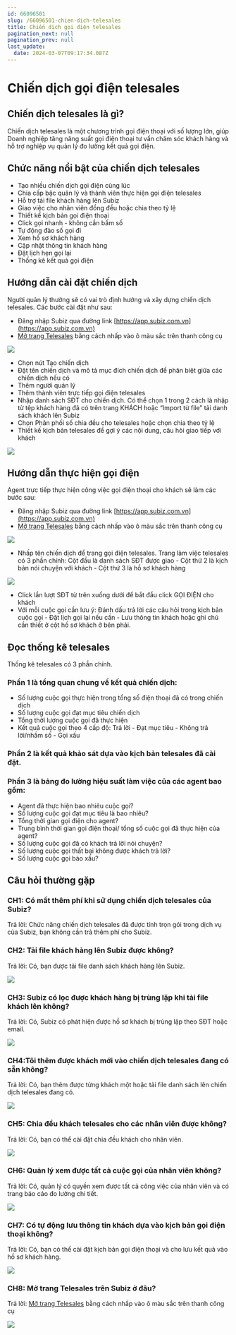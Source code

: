 ```yaml
---
id: 66096501
slug: /66096501-chien-dich-telesales
title: Chiến dịch gọi điện telesales
pagination_next: null
pagination_prev: null
last_update:
  date: 2024-03-07T09:17:34.087Z
---
```


# Chiến dịch gọi điện telesales

## Chiến dịch telesales là gì?




Chiến dịch telesales là một chương trình gọi điện thoại với số lượng lớn, giúp Doanh nghiệp tăng năng suất gọi điện thoại tư vấn chăm sóc khách hàng và hỗ trợ nghiệp vụ quản lý đo lường kết quả gọi điện.
## Chức năng nổi bật của chiến dịch telesales


- Tạo nhiều chiến dịch gọi điện cùng lúc
- Chia cấp bậc quản lý và thành viên thực hiện gọi điện telesales
- Hỗ trợ tải file khách hàng lên Subiz
- Giao việc cho nhân viên đồng đều hoặc chia theo tỷ lệ
- Thiết kế kịch bản gọi điện thoại
- Click gọi nhanh - không cần bấm số
- Tự động đảo số gọi đi
- Xem hồ sơ khách hàng
- Cập nhật thông tin khách hàng
- Đặt lịch hẹn gọi lại
- Thống kê kết quả gọi điện
## Hướng dẫn cài đặt chiến dịch


Người quản lý thường sẽ có vai trò định hướng và xây dựng chiến dịch telesales. Các bước cài đặt như sau:

- Đăng nhập Subiz qua đường link [https://app.subiz.com.vn](https://app.subiz.com.vn)
- [Mở trang Telesales](https://app.subiz.com.vn/telesale-list) bằng cách nhấp vào ô màu sắc trên thanh công cụ


![](https://vcdn.subiz-cdn.com/file/b341073c1b70e2c652baefe2d9941a4b13ea659ec99c2680607a7b0f3b7db9c9_acpxkgumifuoofoosble)
- Chọn nút Tạo chiến dịch
- Đặt tên chiến dịch và mô tả mục đích chiến dịch để phân biệt giữa các chiến dịch nếu có
- Thêm người quản lý
- Thêm thành viên trực tiếp gọi điện telesales
- Nhập danh sách SĐT cho chiến dịch. Có thể chọn 1 trong 2 cách là nhập từ tệp khách hàng đã có trên trang KHÁCH hoặc “Import từ file” tải danh sách khách lên Subiz
- Chọn Phân phối số chia đều cho telesales hoặc chọn chia theo tỷ lệ
- Thiết kế kịch bản telesales để gợi ý các nội dung, câu hỏi giao tiếp với khách


![](https://vcdn.subiz-cdn.com/file/90397674fc9c65428f696513abe5ceaf28a2565bb249ffe7a60cac10d66d51f8_acpxkgumifuoofoosble)
## Hướng dẫn thực hiện gọi điện


Agent trực tiếp thực hiện công việc gọi điện thoại cho khách sẽ làm các bước sau:

- Đăng nhập Subiz qua đường link [https://app.subiz.com.vn](https://app.subiz.com.vn)
- [Mở trang Telesales](https://app.subiz.com.vn/telesale-list) bằng cách nhấp vào ô màu sắc trên thanh công cụ


![](https://vcdn.subiz-cdn.com/file/b341073c1b70e2c652baefe2d9941a4b13ea659ec99c2680607a7b0f3b7db9c9_acpxkgumifuoofoosble)
- Nhấp tên chiến dịch để trang gọi điện telesales. Trang làm việc telesales có 3 phần chính: Cột đầu là danh sách SĐT được giao - Cột thứ 2 là kịch bản nói chuyện với khách - Cột thứ 3 là hồ sơ khách hàng


![](https://vcdn.subiz-cdn.com/file/a045d7c008068b7ba91883fa0a34e686a03f8dac50a6205154bf938fd56896c7_acpxkgumifuoofoosble)
- Click lần lượt SĐT từ trên xuống dưới để bắt đầu click GỌI ĐIỆN cho khách
- Với mỗi cuộc gọi cần lưu ý: Đánh dấu trả lời các câu hỏi trong kịch bản cuộc gọi - Đặt lịch gọi lại nếu cần - Lưu thông tin khách hoặc ghi chú cần thiết ở cột hồ sơ khách ở bên phải.
## Đọc thống kê telesales


Thống kê telesales có 3 phần chính.
### Phần 1 là tổng quan chung về kết quả chiến dịch:


- Số lượng cuộc gọi thực hiện trong tổng số điện thoại đã có trong chiến dịch
- Số lượng cuộc gọi đạt mục tiêu chiến dịch
- Tổng thời lượng cuộc gọi đã thực hiện
- Kết quả cuộc gọi theo 4 cấp độ: Trả lời - Đạt mục tiêu - Không trả lời/nhầm số - Gọi xấu
### Phần 2 là kết quả khảo sát dựa vào kịch bản telesales đã cài đặt.

### Phần 3 là bảng đo lường hiệu suất làm việc của các agent bao gồm:


- Agent đã thực hiện bao nhiêu cuộc gọi?
- Số lượng cuộc gọi đạt mục tiêu là bao nhiêu?
- Tổng thời gian gọi điện cho agent?
- Trung bình thời gian gọi điện thoại/ tổng số cuộc gọi đã thực hiện của agent?
- Số lượng cuộc gọi đã có khách trả lời nói chuyện?
- Số lượng cuộc gọi thất bại không được khách trả lời?
- Số lượng cuộc gọi báo xấu?
## Câu hỏi thường gặp

### CH1: Có mất thêm phí khi sử dụng chiến dịch telesales của Subiz?


Trả lời: Chức năng chiến dịch telesales đã được tính trọn gói trong dịch vụ của Subiz, bạn không cần trả thêm phí cho Subiz.
### CH2: Tải file khách hàng lên Subiz được không?


Trả lời: Có, bạn được tải file danh sách khách hàng lên Subiz.


![](https://vcdn.subiz-cdn.com/file/65d374d3b3bde5443da7e4f51c1b36d3dc6098ca14773380d0b0cf7d836e925f_acpxkgumifuoofoosble)

### CH3: Subiz có lọc được khách hàng bị trùng lặp khi tải file khách lên không?


Trả lời: Có, Subiz có phát hiện được hồ sơ khách bị trùng lặp theo SĐT hoặc email.


![](https://vcdn.subiz-cdn.com/file/4d68b031922575fa99588f8e06f648faad61b206e3079325fbe1b182ce14cef8_acpxkgumifuoofoosble)

### CH4:Tôi thêm được khách mới vào chiến dịch telesales đang có sẵn không?


Trả lời: Có, bạn thêm được từng khách một hoặc tải file danh sách lên chiến dịch telesales đang có.


![](https://vcdn.subiz-cdn.com/file/1437e7684cb8d256db1fdbdac561f5add5f8408768a5236b4992b231d0f63922_acpxkgumifuoofoosble)

### CH5: Chia đều khách telesales cho các nhân viên được không?


Trả lời: Có, bạn có thể cài đặt chia đều khách cho nhân viên.




![](https://vcdn.subiz-cdn.com/file/b8f61fa4eaad78bb2d84d698d7616515259563a60ae47cc68c3ba57af81c5b63_acpxkgumifuoofoosble)

### CH6: Quản lý xem được tất cả cuộc gọi của nhân viên không?


Trả lời: Có, quản lý có quyền xem được tất cả công việc của nhân viên và có trang báo cáo đo lường chi tiết.




![](https://vcdn.subiz-cdn.com/file/5efca9926f058e30a9f554f45c21a326c65a6a566ce1a11b5270ac51f1e18952_acpxkgumifuoofoosble)

### CH7: Có tự động lưu thông tin khách dựa vào kịch bản gọi điện thoại không?


Trả lời: Có, bạn có thể cài đặt kịch bản gọi điện thoại và cho lưu kết quả vào hồ sơ khách hàng.




![](https://vcdn.subiz-cdn.com/file/90397674fc9c65428f696513abe5ceaf28a2565bb249ffe7a60cac10d66d51f8_acpxkgumifuoofoosble)

### CH8: Mở trang Telesales trên Subiz ở đâu?


Trả lời: [Mở trang Telesales](https://app.subiz.com.vn/telesale-list) bằng cách nhấp vào ô màu sắc trên thanh công cụ




![](https://vcdn.subiz-cdn.com/file/b341073c1b70e2c652baefe2d9941a4b13ea659ec99c2680607a7b0f3b7db9c9_acpxkgumifuoofoosble)